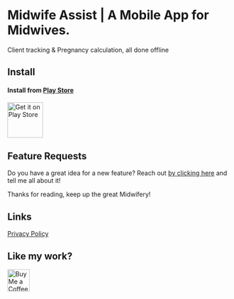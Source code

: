 # Midwife Assist | A Mobile App for Midwives.
Client tracking & Pregnancy calculation, all done offline


## Install

#### Install from [Play Store](https://play.google.com/store/apps/details?id=com.dave6.www.midwifeassist)
[<img src="https://play.google.com/intl/en_us/badges/static/images/badges/en_badge_web_generic.png"
    alt="Get it on Play Store"
    height="80">](https://play.google.com/store/apps/details?id=com.dave6.www.midwifeassist)

## Feature Requests
Do you have a great idea for a new feature? Reach out [by clicking here](mailto:developer@davidasix.com?subject=Midwife%%20Assist) and tell me all about it!

Thanks for reading, keep up the great Midwifery!

## Links
[Privacy Policy](https://davidasix.com/privacy-policies/midwife-assist)

## Like my work?

[<img 
    height='50' 
    style='border:0px;height:50px;' 
    src='https://storage.ko-fi.com/cdn/kofi5.png?v=3' 
    border='0' 
    alt='Buy Me a Coffee at ko-fi.com' />](https://ko-fi.com/davidasix)